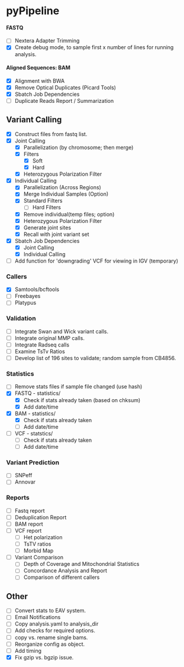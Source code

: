 pyPipeline
=========

#### FASTQ

- [ ] Nextera Adapter Trimming
- [X] Create debug mode, to sample first x number of lines for running analysis.

#### Aligned Sequences: BAM

- [X] Alignment with BWA
- [X] Remove Optical Duplicates (Picard Tools)
- [X] Sbatch Job Dependencies
- [ ] Duplicate Reads Report / Summarization

## Variant Calling

- [X] Construct files from fastq list.
- [X] Joint Calling
	- [X] Parallelization (by chromosome; then merge)
	- [X] Filters
		- [X] Soft
		- [X] Hard
	- [X] Heterozygous Polarization Filter
- [X] Individual Calling
	- [X] Parallelization (Across Regions)
	- [X] Merge Individual Samples (Option)
	- [X] Standard Filters
		- [ ] Hard Filters
	- [X] Remove individual(temp files; option)
	- [X] Heterozygous Polarization Filter
	- [X] Generate joint sites
	- [X] Recall with joint variant set
- [X] Sbatch Job Dependencies
	- [X] Joint Calling
	- [X] Individual Calling
- [ ] Add function for 'downgrading' VCF for viewing in IGV (temporary)

### Callers 

- [X] Samtools/bcftools
- [ ] Freebayes
- [ ] Platypus

### Validation

- [ ] Integrate Swan and Wick variant calls.
- [ ] Integrate original MMP calls.
- [ ] Integrate Radseq calls
- [ ] Examine TsTv Ratios
- [ ] Develop list of 196 sites to validate; random sample from CB4856.

### Statistics

- [ ] Remove stats files if sample file changed (use hash)
- [X] FASTQ - statistics/
	- [X] Check if stats already taken (based on chksum)
	- [X] Add date/time
- [X] BAM - statistics/
	- [X] Check if stats already taken
	- [ ] Add date/time
- [ ] VCF - statstics/
	- [ ] Check if stats already taken
	- [ ] Add date/time

### Variant Prediction

- [ ] SNPeff
- [ ] Annovar

### Reports

- [ ] Fastq report
- [ ] Deduplication Report
- [ ] BAM report
- [ ] VCF report
	- [ ] Het polarization
	- [ ] TsTV ratios
	- [ ] Morbid Map
- [ ] Variant Comparison
	- [ ] Depth of Coverage and Mitochondrial Statistics
	- [ ] Concordance Analysis and Report
	- [ ] Comparison of different callers

## Other

- [ ] Convert stats to EAV system.
- [ ] Email Notifications
- [ ] Copy analysis.yaml to analysis_dir
- [ ] Add checks for required options.
- [ ] copy vs. rename single bams.
- [ ] Reorganize config as object.
- [ ] Add timing
- [X] Fix gzip vs. bgzip issue.
